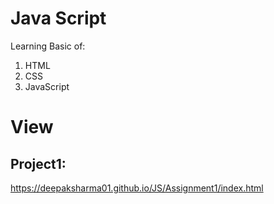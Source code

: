 # Java Script 
Learning Basic of: 
1. HTML 
2. CSS 
3. JavaScript

# View
## Project1: 
https://deepaksharma01.github.io/JS/Assignment1/index.html
